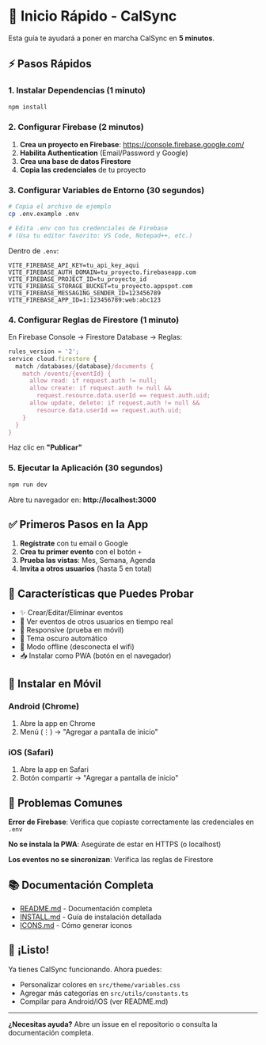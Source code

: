 # 🚀 Inicio Rápido - CalSync

Esta guía te ayudará a poner en marcha CalSync en **5 minutos**.

## ⚡ Pasos Rápidos

### 1. Instalar Dependencias (1 minuto)

```bash
npm install
```

### 2. Configurar Firebase (2 minutos)

1. **Crea un proyecto en Firebase**: https://console.firebase.google.com/
2. **Habilita Authentication** (Email/Password y Google)
3. **Crea una base de datos Firestore**
4. **Copia las credenciales** de tu proyecto

### 3. Configurar Variables de Entorno (30 segundos)

```bash
# Copia el archivo de ejemplo
cp .env.example .env

# Edita .env con tus credenciales de Firebase
# (Usa tu editor favorito: VS Code, Notepad++, etc.)
```

Dentro de `.env`:
```env
VITE_FIREBASE_API_KEY=tu_api_key_aqui
VITE_FIREBASE_AUTH_DOMAIN=tu_proyecto.firebaseapp.com
VITE_FIREBASE_PROJECT_ID=tu_proyecto_id
VITE_FIREBASE_STORAGE_BUCKET=tu_proyecto.appspot.com
VITE_FIREBASE_MESSAGING_SENDER_ID=123456789
VITE_FIREBASE_APP_ID=1:123456789:web:abc123
```

### 4. Configurar Reglas de Firestore (1 minuto)

En Firebase Console → Firestore Database → Reglas:

```javascript
rules_version = '2';
service cloud.firestore {
  match /databases/{database}/documents {
    match /events/{eventId} {
      allow read: if request.auth != null;
      allow create: if request.auth != null && 
        request.resource.data.userId == request.auth.uid;
      allow update, delete: if request.auth != null && 
        resource.data.userId == request.auth.uid;
    }
  }
}
```

Haz clic en **"Publicar"**

### 5. Ejecutar la Aplicación (30 segundos)

```bash
npm run dev
```

Abre tu navegador en: **http://localhost:3000**

## ✅ Primeros Pasos en la App

1. **Regístrate** con tu email o Google
2. **Crea tu primer evento** con el botón `+`
3. **Prueba las vistas**: Mes, Semana, Agenda
4. **Invita a otros usuarios** (hasta 5 en total)

## 🎯 Características que Puedes Probar

- ✨ Crear/Editar/Eliminar eventos
- 🔄 Ver eventos de otros usuarios en tiempo real
- 📱 Responsive (prueba en móvil)
- 🌙 Tema oscuro automático
- 📡 Modo offline (desconecta el wifi)
- 📥 Instalar como PWA (botón en el navegador)

## 📱 Instalar en Móvil

### Android (Chrome)
1. Abre la app en Chrome
2. Menú (⋮) → "Agregar a pantalla de inicio"

### iOS (Safari)
1. Abre la app en Safari
2. Botón compartir → "Agregar a pantalla de inicio"

## 🐛 Problemas Comunes

**Error de Firebase**: Verifica que copiaste correctamente las credenciales en `.env`

**No se instala la PWA**: Asegúrate de estar en HTTPS (o localhost)

**Los eventos no se sincronizan**: Verifica las reglas de Firestore

## 📚 Documentación Completa

- [README.md](./README.md) - Documentación completa
- [INSTALL.md](./INSTALL.md) - Guía de instalación detallada
- [ICONS.md](./ICONS.md) - Cómo generar iconos

## 🎉 ¡Listo!

Ya tienes CalSync funcionando. Ahora puedes:
- Personalizar colores en `src/theme/variables.css`
- Agregar más categorías en `src/utils/constants.ts`
- Compilar para Android/iOS (ver README.md)

---

**¿Necesitas ayuda?** Abre un issue en el repositorio o consulta la documentación completa.


